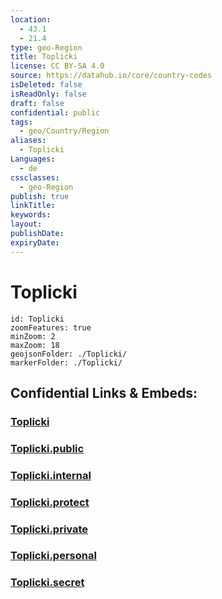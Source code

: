 ```yaml
---
location:
  - 43.1
  - 21.4
type: geo-Region
title: Toplicki
license: CC BY-SA 4.0
source: https://datahub.io/core/country-codes
isDeleted: false
isReadOnly: false
draft: false
confidential: public
tags:
  - geo/Country/Region
aliases:
  - Toplicki
Languages:
  - de
cssclasses:
  - geo-Region
publish: true
linkTitle:
keywords:
layout:
publishDate:
expiryDate:
---
```


# Toplicki

```leaflet
id: Toplicki
zoomFeatures: true 
minZoom: 2 
maxZoom: 18
geojsonFolder: ./Toplicki/
markerFolder: ./Toplicki/
```


## Confidential Links & Embeds: 

### [Toplicki](/_Standards/Earth/Continent/Europe/Europe~South/Serbia/districts~Serbia/Toplicki.md) 

### [Toplicki.public](/_public/Earth/Continent/Europe/Europe~South/Serbia/districts~Serbia/Toplicki.public.md) 

### [Toplicki.internal](/_internal/Earth/Continent/Europe/Europe~South/Serbia/districts~Serbia/Toplicki.internal.md) 

### [Toplicki.protect](/_protect/Earth/Continent/Europe/Europe~South/Serbia/districts~Serbia/Toplicki.protect.md) 

### [Toplicki.private](/_private/Earth/Continent/Europe/Europe~South/Serbia/districts~Serbia/Toplicki.private.md) 

### [Toplicki.personal](/_personal/Earth/Continent/Europe/Europe~South/Serbia/districts~Serbia/Toplicki.personal.md) 

### [Toplicki.secret](/_secret/Earth/Continent/Europe/Europe~South/Serbia/districts~Serbia/Toplicki.secret.md)

